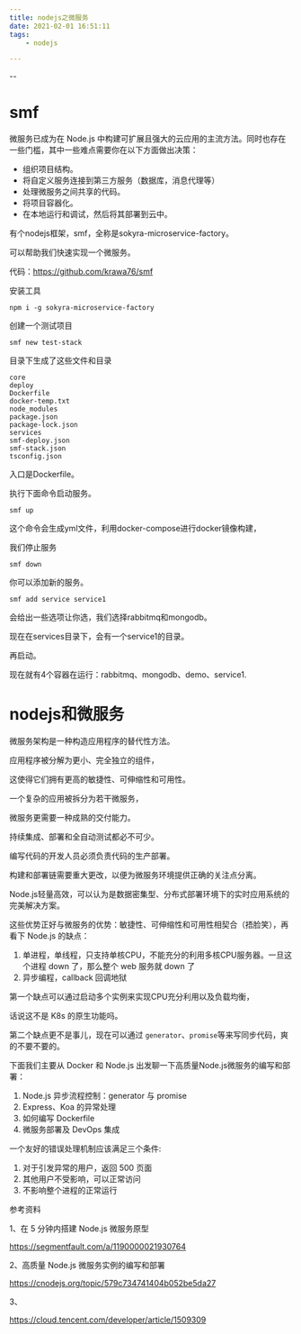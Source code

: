 ```yaml
---
title: nodejs之微服务
date: 2021-02-01 16:51:11
tags:
	- nodejs

---
```


--

# smf

微服务已成为在 Node.js 中构建可扩展且强大的云应用的主流方法。同时也存在一些门槛，其中一些难点需要你在以下方面做出决策：

- 组织项目结构。
- 将自定义服务连接到第三方服务（数据库，消息代理等）
- 处理微服务之间共享的代码。
- 将项目容器化。
- 在本地运行和调试，然后将其部署到云中。

有个nodejs框架，smf，全称是sokyra-microservice-factory。

可以帮助我们快速实现一个微服务。

代码：https://github.com/krawa76/smf

安装工具

```
npm i -g sokyra-microservice-factory
```

创建一个测试项目

```
smf new test-stack
```

目录下生成了这些文件和目录

```
core
deploy
Dockerfile
docker-temp.txt
node_modules
package.json
package-lock.json
services
smf-deploy.json
smf-stack.json
tsconfig.json
```

入口是Dockerfile。

执行下面命令启动服务。

```
smf up
```

这个命令会生成yml文件，利用docker-compose进行docker镜像构建，

我们停止服务

```
smf down
```



你可以添加新的服务。

```
smf add service service1
```

会给出一些选项让你选，我们选择rabbitmq和mongodb。

现在在services目录下，会有一个service1的目录。

再启动。

现在就有4个容器在运行：rabbitmq、mongodb、demo、service1.



# nodejs和微服务

微服务架构是一种构造应用程序的替代性方法。

应用程序被分解为更小、完全独立的组件，

这使得它们拥有更高的敏捷性、可伸缩性和可用性。

一个复杂的应用被拆分为若干微服务，

微服务更需要一种成熟的交付能力。

持续集成、部署和全自动测试都必不可少。

编写代码的开发人员必须负责代码的生产部署。

构建和部署链需要重大更改，以便为微服务环境提供正确的关注点分离。



Node.js轻量高效，可以认为是数据密集型、分布式部署环境下的实时应用系统的完美解决方案。



这些优势正好与微服务的优势：敏捷性、可伸缩性和可用性相契合（捂脸笑），再看下 Node.js 的缺点：

1. 单进程，单线程，只支持单核CPU，不能充分的利用多核CPU服务器。一旦这个进程 down 了，那么整个 web 服务就 down 了
2. 异步编程，callback 回调地狱

第一个缺点可以通过启动多个实例来实现CPU充分利用以及负载均衡，

话说这不是 K8s 的原生功能吗。

第二个缺点更不是事儿，现在可以通过 `generator`、`promise`等来写同步代码，爽的不要不要的。



下面我们主要从 Docker 和 Node.js 出发聊一下高质量Node.js微服务的编写和部署：

1. Node.js 异步流程控制：generator 与 promise
2. Express、Koa 的异常处理
3. 如何编写 Dockerfile
4. 微服务部署及 DevOps 集成



一个友好的错误处理机制应该满足三个条件:

1. 对于引发异常的用户，返回 500 页面
2. 其他用户不受影响，可以正常访问
3. 不影响整个进程的正常运行





参考资料

1、在 5 分钟内搭建 Node.js 微服务原型

https://segmentfault.com/a/1190000021930764

2、高质量 Node.js 微服务实例的编写和部署

https://cnodejs.org/topic/579c734741404b052be5da27

3、

https://cloud.tencent.com/developer/article/1509309